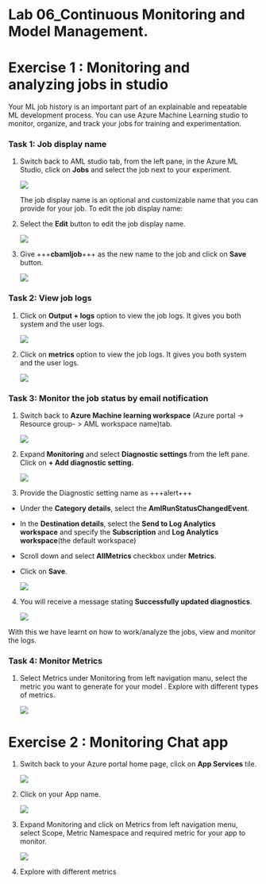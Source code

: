 # **Lab 06_Continuous Monitoring and Model Management.**

# **Exercise 1 : Monitoring and analyzing jobs in studio**

Your ML job history is an important part of an explainable and
repeatable ML development process. You can use Azure Machine Learning
studio to monitor, organize, and track your jobs for training and
experimentation.

### **Task 1: Job display name**

1.  Switch back to AML studio tab, from the left pane, in the Azure ML
    Studio, click on **Jobs** and select the job next to your
    experiment.

    ![](./media/image221.png)

    The job display name is an optional and customizable name that you can
    provide for your job. To edit the job display name:

2.  Select the **Edit** button to edit the job display name.

    ![](./media/image222.png)

3.  Give +++**cbamljob**+++ as the new name to the job and click on
    **Save** button.

    ![](./media/image223.png)

### **Task 2: View job logs**

1.  Click on **Output + logs** option to view the job logs. It gives you
    both system and the user logs.

    ![](./media/image224.png)

2.  Click on **metrics** option to view the job logs. It gives you
    both system and the user logs.

    ![](./media/image233.png)

### **Task 3: Monitor the job status by email notification**

1.  Switch back to **Azure Machine learning workspace** (Azure portal ->
    Resource group- > AML workspace name)tab.

    ![](./media/image225.png)

2.  Expand **Monitoring** and select **Diagnostic settings** from the
    left pane. Click on **+ Add diagnostic setting.**

    ![](./media/image226.png)

3.  Provide the Diagnostic setting name as +++alert+++

- Under the **Category details**, select
  the **AmlRunStatusChangedEvent**.

- In the **Destination details**, select the **Send to Log Analytics
  workspace** and specify the **Subscription** and **Log Analytics
  workspace**(the default workspace)

- Scroll down and select **AllMetrics** checkbox under **Metrics**.

- Click on **Save**.

    ![](./media/image227.png)

4.  You will receive a message stating **Successfully updated
    diagnostics**.

    ![](./media/image228.png)

With this we have learnt on how to work/analyze the jobs, view and
monitor the logs.

### **Task 4: Monitor Metrics**

1.  Select Metrics under Monitoring from left navigation manu, select
    the metric you want to generate for your model . Explore with
    different types of metrics.

    ![](./media/image229.png)

# **Exercise 2 : Monitoring Chat app**

1.  Switch back to your Azure portal home page, click on **App
    Services** tile.

    ![](./media/image230.png)

2.  Click on your App name.

    ![](./media/image231.png)

3.  Expand Monitoring and click on Metrics from left navigation menu,
    select Scope, Metric Namespace and required metric for your app to
    monitor.

    ![](./media/image232.png)

4.  Explore with different metrics
